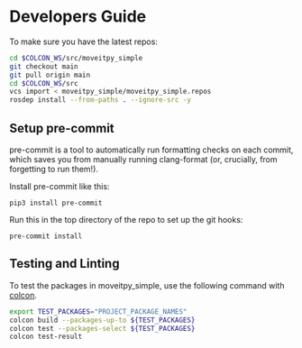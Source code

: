 # Developers Guide

To make sure you have the latest repos:

```bash
cd $COLCON_WS/src/moveitpy_simple
git checkout main
git pull origin main
cd $COLCON_WS/src
vcs import < moveitpy_simple/moveitpy_simple.repos
rosdep install --from-paths . --ignore-src -y
```

## Setup pre-commit

pre-commit is a tool to automatically run formatting checks on each commit, which saves you from manually running clang-format (or, crucially, from forgetting to run them!).

Install pre-commit like this:

```
pip3 install pre-commit
```

Run this in the top directory of the repo to set up the git hooks:

```
pre-commit install
```

## Testing and Linting

To test the packages in moveitpy_simple, use the following command with [colcon](https://colcon.readthedocs.io/en/released/).

```bash
export TEST_PACKAGES="PROJECT_PACKAGE_NAMES"
colcon build --packages-up-to ${TEST_PACKAGES}
colcon test --packages-select ${TEST_PACKAGES}
colcon test-result
```
